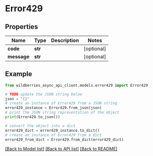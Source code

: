 # Error429


## Properties

Name | Type | Description | Notes
------------ | ------------- | ------------- | -------------
**code** | **str** |  | [optional] 
**message** | **str** |  | [optional] 

## Example

```python
from wildberries_async_api_client.models.error429 import Error429

# TODO update the JSON string below
json = "{}"
# create an instance of Error429 from a JSON string
error429_instance = Error429.from_json(json)
# print the JSON string representation of the object
print(Error429.to_json())

# convert the object into a dict
error429_dict = error429_instance.to_dict()
# create an instance of Error429 from a dict
error429_from_dict = Error429.from_dict(error429_dict)
```
[[Back to Model list]](../README.md#documentation-for-models) [[Back to API list]](../README.md#documentation-for-api-endpoints) [[Back to README]](../README.md)


